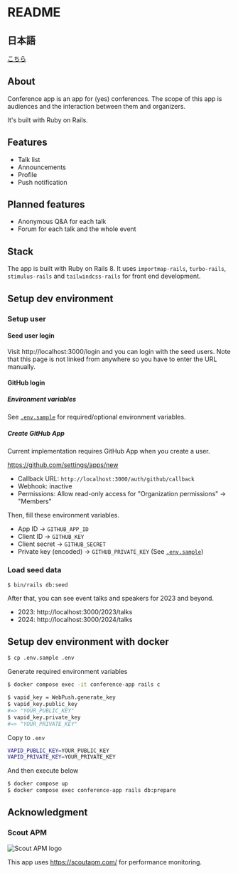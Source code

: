 # README

## 日本語

[こちら](README_ja.md)

## About

Conference app is an app for (yes) conferences. The scope of this app is audiences and the interaction between them and organizers.

It's built with Ruby on Rails.

## Features

* Talk list
* Announcements
* Profile
* Push notification

## Planned features

* Anonymous Q&A for each talk
* Forum for each talk and the whole event

## Stack

The app is built with Ruby on Rails 8. It uses `importmap-rails`, `turbo-rails`, `stimulus-rails` and `tailwindcss-rails` for front end development.

## Setup dev environment

### Setup user

#### Seed user login

Visit http://localhost:3000/login and you can login with the seed users. Note that this page is not linked from anywhere so you have to enter the URL manually.

#### GitHub login

##### Environment variables
See [`.env.sample`](.env.sample) for required/optional environment variables.

##### Create GitHub App
Current implementation requires GitHub App when you create a user.

<https://github.com/settings/apps/new>

* Callback URL: `http://localhost:3000/auth/github/callback`
* Webhook: inactive
* Permissions: Allow read-only access for "Organization permissions" -> "Members"

Then, fill these environment variables.

* App ID -> `GITHUB_APP_ID`
* Client ID -> `GITHUB_KEY`
* Client secret -> `GITHUB_SECRET`
* Private key (encoded) -> `GITHUB_PRIVATE_KEY` (See [`.env.sample`](.env.sample))

### Load seed data

```shell
$ bin/rails db:seed
```

After that, you can see event talks and speakers for 2023 and beyond.

- 2023: http://localhost:3000/2023/talks
- 2024: http://localhost:3000/2024/talks

## Setup dev environment with docker
```bash
$ cp .env.sample .env
```

Generate required environment variables
```bash
$ docker compose exec -it conference-app rails c

$ vapid_key = WebPush.generate_key
$ vapid_key.public_key
#=> "YOUR_PUBLIC_KEY"
$ vapid_key.private_key
#=> "YOUR_PRIVATE_KEY"
```

Copy to `.env`
```bash
VAPID_PUBLIC_KEY=YOUR_PUBLIC_KEY
VAPID_PRIVATE_KEY=YOUR_PRIVATE_KEY
```

And then execute below
```bash
$ docker compose up
$ docker compose exec conference-app rails db:prepare
```

## Acknowledgment
### Scout APM

![Scout APM logo](https://github.com/kaigionrails/conference-app/assets/4487291/7c300827-25ad-4fde-9f04-54a6419a3b61)

This app uses <https://scoutapm.com/> for performance monitoring.
